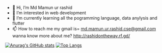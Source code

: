 - 👋 Hi, I’m Md Mamun ur rashid
- 👀 I’m interested in web development
- 🌱 I’m currently learning all the pogramming language, data anylysis and flutter
- 📫 How to reach me my gmail is= md.mamun.ur.rashid.cse@gmail.com
  wanna know more about me? http://rashidontheway.rf.gd/

[![Anurag's GitHub stats](https://github-readme-stats.vercel.app/api?username=MamunUrRashidAIUB)](https://github.com/MamunUrRashidAIUB/github-readme-stats)
[![Top Langs](https://github-readme-stats.vercel.app/api/top-langs/?username=MamunUrRashidAIUB)](https://github.com/MamunUrRashidAIUB/github-readme-stats)

<!---
MamunUrRashidAIUB/MamunUrRashidAIUB is a ✨ special ✨ repository because its `README.md` (this file) appears on your GitHub profile.
You can click the Preview link to take a look at your changes.
--->
